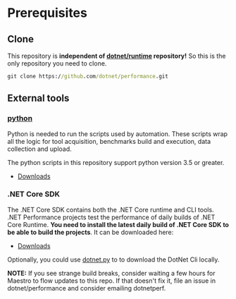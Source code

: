 # Prerequisites

## Clone

This repository is **independent of [dotnet/runtime](https://github.com/dotnet/runtime) repository!**  So this is the only repository you need to clone.

```cmd
git clone https://github.com/dotnet/performance.git
```

## External tools

### [python](https://www.python.org/)

Python is needed to run the scripts used by automation. These scripts wrap all the logic for tool acquisition, benchmarks build and execution, data collection and upload.

The python scripts in this repository support python version 3.5 or greater.

- [Downloads](https://www.python.org/downloads/)

### .NET Core SDK

The .NET Core SDK contains both the .NET Core runtime and CLI tools. .NET Performance projects test the performance of daily builds of .NET Core Runtime. **You need to install the latest daily build of .NET Core SDK to be able to build the projects**. It can be downloaded here:

- [Downloads](https://github.com/dotnet/core-sdk#installers-and-binaries)

Optionally, you could use [dotnet.py](../scripts/dotnet.py) to to download the DotNet Cli locally.

**NOTE:** If you see strange build breaks, consider waiting a few hours for Maestro to flow updates to this repo. If that doesn't fix it, file an issue in dotnet/performance and consider emailing dotnetperf.
